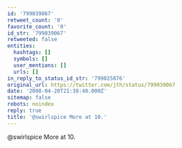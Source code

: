 ```yaml
---
id: '799039067'
retweet_count: '0'
favorite_count: '0'
id_str: '799039067'
retweeted: false
entities:
  hashtags: []
  symbols: []
  user_mentions: []
  urls: []
in_reply_to_status_id_str: '799025076'
original_url: https://twitter.com/jth/status/799039067
date: '2008-04-28T21:38:40.000Z'
sitemap: false
robots: noindex
reply: true
title: '@swirlspice More at 10.'
---
```


@swirlspice More at 10.